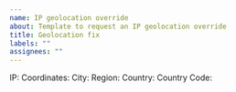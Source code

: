 ```yaml
---
name: IP geolocation override
about: Template to request an IP geolocation override
title: Geolocation fix
labels: ""
assignees: ""
---
```


IP:
Coordinates:
City:
Region:
Country:
Country Code:
